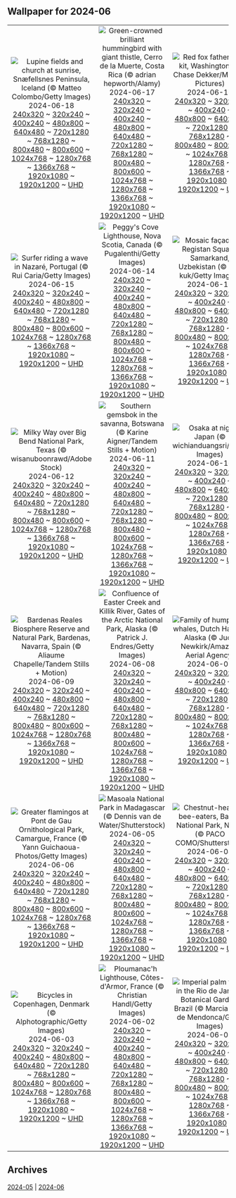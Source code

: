## Wallpaper for 2024-06
|      |      |      |
| :----: | :----: | :----: |
|![Lupine fields and church at sunrise, Snæfellsnes Peninsula, Iceland (© Matteo Colombo/Getty Images)](https://www.bing.com/th?id=OHR.LupinIceland_ROW2520380870_320x240.jpg)<br />2024-06-18<br />[240x320](https://www.bing.com/th?id=OHR.LupinIceland_ROW2520380870_240x320.jpg) ~ [320x240](https://www.bing.com/th?id=OHR.LupinIceland_ROW2520380870_320x240.jpg) ~ [400x240](https://www.bing.com/th?id=OHR.LupinIceland_ROW2520380870_400x240.jpg) ~ [480x800](https://www.bing.com/th?id=OHR.LupinIceland_ROW2520380870_480x800.jpg) ~ [640x480](https://www.bing.com/th?id=OHR.LupinIceland_ROW2520380870_640x480.jpg) ~ [720x1280](https://www.bing.com/th?id=OHR.LupinIceland_ROW2520380870_720x1280.jpg) ~ [768x1280](https://www.bing.com/th?id=OHR.LupinIceland_ROW2520380870_768x1280.jpg) ~ [800x480](https://www.bing.com/th?id=OHR.LupinIceland_ROW2520380870_800x480.jpg) ~ [800x600](https://www.bing.com/th?id=OHR.LupinIceland_ROW2520380870_800x600.jpg) ~ [1024x768](https://www.bing.com/th?id=OHR.LupinIceland_ROW2520380870_1024x768.jpg) ~ [1280x768](https://www.bing.com/th?id=OHR.LupinIceland_ROW2520380870_1280x768.jpg) ~ [1366x768](https://www.bing.com/th?id=OHR.LupinIceland_ROW2520380870_1366x768.jpg) ~ [1920x1080](https://www.bing.com/th?id=OHR.LupinIceland_ROW2520380870_1920x1080.jpg) ~ [1920x1200](https://www.bing.com/th?id=OHR.LupinIceland_ROW2520380870_1920x1200.jpg) ~ [UHD](https://www.bing.com/th?id=OHR.LupinIceland_ROW2520380870_UHD.jpg)|![Green-crowned brilliant hummingbird with giant thistle, Cerro de la Muerte, Costa Rica (© adrian hepworth/Alamy)](https://www.bing.com/th?id=OHR.HummingThistle_ROW2323939018_320x240.jpg)<br />2024-06-17<br />[240x320](https://www.bing.com/th?id=OHR.HummingThistle_ROW2323939018_240x320.jpg) ~ [320x240](https://www.bing.com/th?id=OHR.HummingThistle_ROW2323939018_320x240.jpg) ~ [400x240](https://www.bing.com/th?id=OHR.HummingThistle_ROW2323939018_400x240.jpg) ~ [480x800](https://www.bing.com/th?id=OHR.HummingThistle_ROW2323939018_480x800.jpg) ~ [640x480](https://www.bing.com/th?id=OHR.HummingThistle_ROW2323939018_640x480.jpg) ~ [720x1280](https://www.bing.com/th?id=OHR.HummingThistle_ROW2323939018_720x1280.jpg) ~ [768x1280](https://www.bing.com/th?id=OHR.HummingThistle_ROW2323939018_768x1280.jpg) ~ [800x480](https://www.bing.com/th?id=OHR.HummingThistle_ROW2323939018_800x480.jpg) ~ [800x600](https://www.bing.com/th?id=OHR.HummingThistle_ROW2323939018_800x600.jpg) ~ [1024x768](https://www.bing.com/th?id=OHR.HummingThistle_ROW2323939018_1024x768.jpg) ~ [1280x768](https://www.bing.com/th?id=OHR.HummingThistle_ROW2323939018_1280x768.jpg) ~ [1366x768](https://www.bing.com/th?id=OHR.HummingThistle_ROW2323939018_1366x768.jpg) ~ [1920x1080](https://www.bing.com/th?id=OHR.HummingThistle_ROW2323939018_1920x1080.jpg) ~ [1920x1200](https://www.bing.com/th?id=OHR.HummingThistle_ROW2323939018_1920x1200.jpg) ~ [UHD](https://www.bing.com/th?id=OHR.HummingThistle_ROW2323939018_UHD.jpg)|![Red fox father and kit, Washington (© Chase Dekker/Minden Pictures)](https://www.bing.com/th?id=OHR.RedFoxDad_ROW2074598053_320x240.jpg)<br />2024-06-16<br />[240x320](https://www.bing.com/th?id=OHR.RedFoxDad_ROW2074598053_240x320.jpg) ~ [320x240](https://www.bing.com/th?id=OHR.RedFoxDad_ROW2074598053_320x240.jpg) ~ [400x240](https://www.bing.com/th?id=OHR.RedFoxDad_ROW2074598053_400x240.jpg) ~ [480x800](https://www.bing.com/th?id=OHR.RedFoxDad_ROW2074598053_480x800.jpg) ~ [640x480](https://www.bing.com/th?id=OHR.RedFoxDad_ROW2074598053_640x480.jpg) ~ [720x1280](https://www.bing.com/th?id=OHR.RedFoxDad_ROW2074598053_720x1280.jpg) ~ [768x1280](https://www.bing.com/th?id=OHR.RedFoxDad_ROW2074598053_768x1280.jpg) ~ [800x480](https://www.bing.com/th?id=OHR.RedFoxDad_ROW2074598053_800x480.jpg) ~ [800x600](https://www.bing.com/th?id=OHR.RedFoxDad_ROW2074598053_800x600.jpg) ~ [1024x768](https://www.bing.com/th?id=OHR.RedFoxDad_ROW2074598053_1024x768.jpg) ~ [1280x768](https://www.bing.com/th?id=OHR.RedFoxDad_ROW2074598053_1280x768.jpg) ~ [1366x768](https://www.bing.com/th?id=OHR.RedFoxDad_ROW2074598053_1366x768.jpg) ~ [1920x1080](https://www.bing.com/th?id=OHR.RedFoxDad_ROW2074598053_1920x1080.jpg) ~ [1920x1200](https://www.bing.com/th?id=OHR.RedFoxDad_ROW2074598053_1920x1200.jpg) ~ [UHD](https://www.bing.com/th?id=OHR.RedFoxDad_ROW2074598053_UHD.jpg)|
|![Surfer riding a wave in Nazaré, Portugal (© Rui Caria/Getty Images)](https://www.bing.com/th?id=OHR.NazareWave_ROW1847563109_320x240.jpg)<br />2024-06-15<br />[240x320](https://www.bing.com/th?id=OHR.NazareWave_ROW1847563109_240x320.jpg) ~ [320x240](https://www.bing.com/th?id=OHR.NazareWave_ROW1847563109_320x240.jpg) ~ [400x240](https://www.bing.com/th?id=OHR.NazareWave_ROW1847563109_400x240.jpg) ~ [480x800](https://www.bing.com/th?id=OHR.NazareWave_ROW1847563109_480x800.jpg) ~ [640x480](https://www.bing.com/th?id=OHR.NazareWave_ROW1847563109_640x480.jpg) ~ [720x1280](https://www.bing.com/th?id=OHR.NazareWave_ROW1847563109_720x1280.jpg) ~ [768x1280](https://www.bing.com/th?id=OHR.NazareWave_ROW1847563109_768x1280.jpg) ~ [800x480](https://www.bing.com/th?id=OHR.NazareWave_ROW1847563109_800x480.jpg) ~ [800x600](https://www.bing.com/th?id=OHR.NazareWave_ROW1847563109_800x600.jpg) ~ [1024x768](https://www.bing.com/th?id=OHR.NazareWave_ROW1847563109_1024x768.jpg) ~ [1280x768](https://www.bing.com/th?id=OHR.NazareWave_ROW1847563109_1280x768.jpg) ~ [1366x768](https://www.bing.com/th?id=OHR.NazareWave_ROW1847563109_1366x768.jpg) ~ [1920x1080](https://www.bing.com/th?id=OHR.NazareWave_ROW1847563109_1920x1080.jpg) ~ [1920x1200](https://www.bing.com/th?id=OHR.NazareWave_ROW1847563109_1920x1200.jpg) ~ [UHD](https://www.bing.com/th?id=OHR.NazareWave_ROW1847563109_UHD.jpg)|![Peggy's Cove Lighthouse, Nova Scotia, Canada (© Pugalenthi/Getty Images)](https://www.bing.com/th?id=OHR.PeggysCove_ROW1535272828_320x240.jpg)<br />2024-06-14<br />[240x320](https://www.bing.com/th?id=OHR.PeggysCove_ROW1535272828_240x320.jpg) ~ [320x240](https://www.bing.com/th?id=OHR.PeggysCove_ROW1535272828_320x240.jpg) ~ [400x240](https://www.bing.com/th?id=OHR.PeggysCove_ROW1535272828_400x240.jpg) ~ [480x800](https://www.bing.com/th?id=OHR.PeggysCove_ROW1535272828_480x800.jpg) ~ [640x480](https://www.bing.com/th?id=OHR.PeggysCove_ROW1535272828_640x480.jpg) ~ [720x1280](https://www.bing.com/th?id=OHR.PeggysCove_ROW1535272828_720x1280.jpg) ~ [768x1280](https://www.bing.com/th?id=OHR.PeggysCove_ROW1535272828_768x1280.jpg) ~ [800x480](https://www.bing.com/th?id=OHR.PeggysCove_ROW1535272828_800x480.jpg) ~ [800x600](https://www.bing.com/th?id=OHR.PeggysCove_ROW1535272828_800x600.jpg) ~ [1024x768](https://www.bing.com/th?id=OHR.PeggysCove_ROW1535272828_1024x768.jpg) ~ [1280x768](https://www.bing.com/th?id=OHR.PeggysCove_ROW1535272828_1280x768.jpg) ~ [1366x768](https://www.bing.com/th?id=OHR.PeggysCove_ROW1535272828_1366x768.jpg) ~ [1920x1080](https://www.bing.com/th?id=OHR.PeggysCove_ROW1535272828_1920x1080.jpg) ~ [1920x1200](https://www.bing.com/th?id=OHR.PeggysCove_ROW1535272828_1920x1200.jpg) ~ [UHD](https://www.bing.com/th?id=OHR.PeggysCove_ROW1535272828_UHD.jpg)|![Mosaic façade in Registan Square, Samarkand, Uzbekistan (© da-kuk/Getty Images)](https://www.bing.com/th?id=OHR.RegistanUzbekistan_ROW9799841430_320x240.jpg)<br />2024-06-13<br />[240x320](https://www.bing.com/th?id=OHR.RegistanUzbekistan_ROW9799841430_240x320.jpg) ~ [320x240](https://www.bing.com/th?id=OHR.RegistanUzbekistan_ROW9799841430_320x240.jpg) ~ [400x240](https://www.bing.com/th?id=OHR.RegistanUzbekistan_ROW9799841430_400x240.jpg) ~ [480x800](https://www.bing.com/th?id=OHR.RegistanUzbekistan_ROW9799841430_480x800.jpg) ~ [640x480](https://www.bing.com/th?id=OHR.RegistanUzbekistan_ROW9799841430_640x480.jpg) ~ [720x1280](https://www.bing.com/th?id=OHR.RegistanUzbekistan_ROW9799841430_720x1280.jpg) ~ [768x1280](https://www.bing.com/th?id=OHR.RegistanUzbekistan_ROW9799841430_768x1280.jpg) ~ [800x480](https://www.bing.com/th?id=OHR.RegistanUzbekistan_ROW9799841430_800x480.jpg) ~ [800x600](https://www.bing.com/th?id=OHR.RegistanUzbekistan_ROW9799841430_800x600.jpg) ~ [1024x768](https://www.bing.com/th?id=OHR.RegistanUzbekistan_ROW9799841430_1024x768.jpg) ~ [1280x768](https://www.bing.com/th?id=OHR.RegistanUzbekistan_ROW9799841430_1280x768.jpg) ~ [1366x768](https://www.bing.com/th?id=OHR.RegistanUzbekistan_ROW9799841430_1366x768.jpg) ~ [1920x1080](https://www.bing.com/th?id=OHR.RegistanUzbekistan_ROW9799841430_1920x1080.jpg) ~ [1920x1200](https://www.bing.com/th?id=OHR.RegistanUzbekistan_ROW9799841430_1920x1200.jpg) ~ [UHD](https://www.bing.com/th?id=OHR.RegistanUzbekistan_ROW9799841430_UHD.jpg)|
|![Milky Way over Big Bend National Park, Texas (© wisanuboonrawd/Adobe Stock)](https://www.bing.com/th?id=OHR.BigBendMilkyWay_ROW9005364722_320x240.jpg)<br />2024-06-12<br />[240x320](https://www.bing.com/th?id=OHR.BigBendMilkyWay_ROW9005364722_240x320.jpg) ~ [320x240](https://www.bing.com/th?id=OHR.BigBendMilkyWay_ROW9005364722_320x240.jpg) ~ [400x240](https://www.bing.com/th?id=OHR.BigBendMilkyWay_ROW9005364722_400x240.jpg) ~ [480x800](https://www.bing.com/th?id=OHR.BigBendMilkyWay_ROW9005364722_480x800.jpg) ~ [640x480](https://www.bing.com/th?id=OHR.BigBendMilkyWay_ROW9005364722_640x480.jpg) ~ [720x1280](https://www.bing.com/th?id=OHR.BigBendMilkyWay_ROW9005364722_720x1280.jpg) ~ [768x1280](https://www.bing.com/th?id=OHR.BigBendMilkyWay_ROW9005364722_768x1280.jpg) ~ [800x480](https://www.bing.com/th?id=OHR.BigBendMilkyWay_ROW9005364722_800x480.jpg) ~ [800x600](https://www.bing.com/th?id=OHR.BigBendMilkyWay_ROW9005364722_800x600.jpg) ~ [1024x768](https://www.bing.com/th?id=OHR.BigBendMilkyWay_ROW9005364722_1024x768.jpg) ~ [1280x768](https://www.bing.com/th?id=OHR.BigBendMilkyWay_ROW9005364722_1280x768.jpg) ~ [1366x768](https://www.bing.com/th?id=OHR.BigBendMilkyWay_ROW9005364722_1366x768.jpg) ~ [1920x1080](https://www.bing.com/th?id=OHR.BigBendMilkyWay_ROW9005364722_1920x1080.jpg) ~ [1920x1200](https://www.bing.com/th?id=OHR.BigBendMilkyWay_ROW9005364722_1920x1200.jpg) ~ [UHD](https://www.bing.com/th?id=OHR.BigBendMilkyWay_ROW9005364722_UHD.jpg)|![Southern gemsbok in the savanna, Botswana (© Karine Aigner/Tandem Stills + Motion)](https://www.bing.com/th?id=OHR.GemsbokBotswana_ROW8813992308_320x240.jpg)<br />2024-06-11<br />[240x320](https://www.bing.com/th?id=OHR.GemsbokBotswana_ROW8813992308_240x320.jpg) ~ [320x240](https://www.bing.com/th?id=OHR.GemsbokBotswana_ROW8813992308_320x240.jpg) ~ [400x240](https://www.bing.com/th?id=OHR.GemsbokBotswana_ROW8813992308_400x240.jpg) ~ [480x800](https://www.bing.com/th?id=OHR.GemsbokBotswana_ROW8813992308_480x800.jpg) ~ [640x480](https://www.bing.com/th?id=OHR.GemsbokBotswana_ROW8813992308_640x480.jpg) ~ [720x1280](https://www.bing.com/th?id=OHR.GemsbokBotswana_ROW8813992308_720x1280.jpg) ~ [768x1280](https://www.bing.com/th?id=OHR.GemsbokBotswana_ROW8813992308_768x1280.jpg) ~ [800x480](https://www.bing.com/th?id=OHR.GemsbokBotswana_ROW8813992308_800x480.jpg) ~ [800x600](https://www.bing.com/th?id=OHR.GemsbokBotswana_ROW8813992308_800x600.jpg) ~ [1024x768](https://www.bing.com/th?id=OHR.GemsbokBotswana_ROW8813992308_1024x768.jpg) ~ [1280x768](https://www.bing.com/th?id=OHR.GemsbokBotswana_ROW8813992308_1280x768.jpg) ~ [1366x768](https://www.bing.com/th?id=OHR.GemsbokBotswana_ROW8813992308_1366x768.jpg) ~ [1920x1080](https://www.bing.com/th?id=OHR.GemsbokBotswana_ROW8813992308_1920x1080.jpg) ~ [1920x1200](https://www.bing.com/th?id=OHR.GemsbokBotswana_ROW8813992308_1920x1200.jpg) ~ [UHD](https://www.bing.com/th?id=OHR.GemsbokBotswana_ROW8813992308_UHD.jpg)|![Osaka at night, Japan (© wichianduangsri/Getty Images)](https://www.bing.com/th?id=OHR.OsakaNight_ROW8667000347_320x240.jpg)<br />2024-06-10<br />[240x320](https://www.bing.com/th?id=OHR.OsakaNight_ROW8667000347_240x320.jpg) ~ [320x240](https://www.bing.com/th?id=OHR.OsakaNight_ROW8667000347_320x240.jpg) ~ [400x240](https://www.bing.com/th?id=OHR.OsakaNight_ROW8667000347_400x240.jpg) ~ [480x800](https://www.bing.com/th?id=OHR.OsakaNight_ROW8667000347_480x800.jpg) ~ [640x480](https://www.bing.com/th?id=OHR.OsakaNight_ROW8667000347_640x480.jpg) ~ [720x1280](https://www.bing.com/th?id=OHR.OsakaNight_ROW8667000347_720x1280.jpg) ~ [768x1280](https://www.bing.com/th?id=OHR.OsakaNight_ROW8667000347_768x1280.jpg) ~ [800x480](https://www.bing.com/th?id=OHR.OsakaNight_ROW8667000347_800x480.jpg) ~ [800x600](https://www.bing.com/th?id=OHR.OsakaNight_ROW8667000347_800x600.jpg) ~ [1024x768](https://www.bing.com/th?id=OHR.OsakaNight_ROW8667000347_1024x768.jpg) ~ [1280x768](https://www.bing.com/th?id=OHR.OsakaNight_ROW8667000347_1280x768.jpg) ~ [1366x768](https://www.bing.com/th?id=OHR.OsakaNight_ROW8667000347_1366x768.jpg) ~ [1920x1080](https://www.bing.com/th?id=OHR.OsakaNight_ROW8667000347_1920x1080.jpg) ~ [1920x1200](https://www.bing.com/th?id=OHR.OsakaNight_ROW8667000347_1920x1200.jpg) ~ [UHD](https://www.bing.com/th?id=OHR.OsakaNight_ROW8667000347_UHD.jpg)|
|![Bardenas Reales Biosphere Reserve and Natural Park, Bardenas, Navarra, Spain (© Aliaume Chapelle/Tandem Stills + Motion)](https://www.bing.com/th?id=OHR.BardenasBiosphere_ROW8451989699_320x240.jpg)<br />2024-06-09<br />[240x320](https://www.bing.com/th?id=OHR.BardenasBiosphere_ROW8451989699_240x320.jpg) ~ [320x240](https://www.bing.com/th?id=OHR.BardenasBiosphere_ROW8451989699_320x240.jpg) ~ [400x240](https://www.bing.com/th?id=OHR.BardenasBiosphere_ROW8451989699_400x240.jpg) ~ [480x800](https://www.bing.com/th?id=OHR.BardenasBiosphere_ROW8451989699_480x800.jpg) ~ [640x480](https://www.bing.com/th?id=OHR.BardenasBiosphere_ROW8451989699_640x480.jpg) ~ [720x1280](https://www.bing.com/th?id=OHR.BardenasBiosphere_ROW8451989699_720x1280.jpg) ~ [768x1280](https://www.bing.com/th?id=OHR.BardenasBiosphere_ROW8451989699_768x1280.jpg) ~ [800x480](https://www.bing.com/th?id=OHR.BardenasBiosphere_ROW8451989699_800x480.jpg) ~ [800x600](https://www.bing.com/th?id=OHR.BardenasBiosphere_ROW8451989699_800x600.jpg) ~ [1024x768](https://www.bing.com/th?id=OHR.BardenasBiosphere_ROW8451989699_1024x768.jpg) ~ [1280x768](https://www.bing.com/th?id=OHR.BardenasBiosphere_ROW8451989699_1280x768.jpg) ~ [1366x768](https://www.bing.com/th?id=OHR.BardenasBiosphere_ROW8451989699_1366x768.jpg) ~ [1920x1080](https://www.bing.com/th?id=OHR.BardenasBiosphere_ROW8451989699_1920x1080.jpg) ~ [1920x1200](https://www.bing.com/th?id=OHR.BardenasBiosphere_ROW8451989699_1920x1200.jpg) ~ [UHD](https://www.bing.com/th?id=OHR.BardenasBiosphere_ROW8451989699_UHD.jpg)|![Confluence of Easter Creek and Killik River, Gates of the Arctic National Park, Alaska (© Patrick J. Endres/Getty Images)](https://www.bing.com/th?id=OHR.KillikRiverAlaska_ROW8247539564_320x240.jpg)<br />2024-06-08<br />[240x320](https://www.bing.com/th?id=OHR.KillikRiverAlaska_ROW8247539564_240x320.jpg) ~ [320x240](https://www.bing.com/th?id=OHR.KillikRiverAlaska_ROW8247539564_320x240.jpg) ~ [400x240](https://www.bing.com/th?id=OHR.KillikRiverAlaska_ROW8247539564_400x240.jpg) ~ [480x800](https://www.bing.com/th?id=OHR.KillikRiverAlaska_ROW8247539564_480x800.jpg) ~ [640x480](https://www.bing.com/th?id=OHR.KillikRiverAlaska_ROW8247539564_640x480.jpg) ~ [720x1280](https://www.bing.com/th?id=OHR.KillikRiverAlaska_ROW8247539564_720x1280.jpg) ~ [768x1280](https://www.bing.com/th?id=OHR.KillikRiverAlaska_ROW8247539564_768x1280.jpg) ~ [800x480](https://www.bing.com/th?id=OHR.KillikRiverAlaska_ROW8247539564_800x480.jpg) ~ [800x600](https://www.bing.com/th?id=OHR.KillikRiverAlaska_ROW8247539564_800x600.jpg) ~ [1024x768](https://www.bing.com/th?id=OHR.KillikRiverAlaska_ROW8247539564_1024x768.jpg) ~ [1280x768](https://www.bing.com/th?id=OHR.KillikRiverAlaska_ROW8247539564_1280x768.jpg) ~ [1366x768](https://www.bing.com/th?id=OHR.KillikRiverAlaska_ROW8247539564_1366x768.jpg) ~ [1920x1080](https://www.bing.com/th?id=OHR.KillikRiverAlaska_ROW8247539564_1920x1080.jpg) ~ [1920x1200](https://www.bing.com/th?id=OHR.KillikRiverAlaska_ROW8247539564_1920x1200.jpg) ~ [UHD](https://www.bing.com/th?id=OHR.KillikRiverAlaska_ROW8247539564_UHD.jpg)|![Family of humpback whales, Dutch Harbor, Alaska (© Jude Newkirk/Amazing Aerial Agency)](https://www.bing.com/th?id=OHR.HumpbackFamily_ROW7950107628_320x240.jpg)<br />2024-06-07<br />[240x320](https://www.bing.com/th?id=OHR.HumpbackFamily_ROW7950107628_240x320.jpg) ~ [320x240](https://www.bing.com/th?id=OHR.HumpbackFamily_ROW7950107628_320x240.jpg) ~ [400x240](https://www.bing.com/th?id=OHR.HumpbackFamily_ROW7950107628_400x240.jpg) ~ [480x800](https://www.bing.com/th?id=OHR.HumpbackFamily_ROW7950107628_480x800.jpg) ~ [640x480](https://www.bing.com/th?id=OHR.HumpbackFamily_ROW7950107628_640x480.jpg) ~ [720x1280](https://www.bing.com/th?id=OHR.HumpbackFamily_ROW7950107628_720x1280.jpg) ~ [768x1280](https://www.bing.com/th?id=OHR.HumpbackFamily_ROW7950107628_768x1280.jpg) ~ [800x480](https://www.bing.com/th?id=OHR.HumpbackFamily_ROW7950107628_800x480.jpg) ~ [800x600](https://www.bing.com/th?id=OHR.HumpbackFamily_ROW7950107628_800x600.jpg) ~ [1024x768](https://www.bing.com/th?id=OHR.HumpbackFamily_ROW7950107628_1024x768.jpg) ~ [1280x768](https://www.bing.com/th?id=OHR.HumpbackFamily_ROW7950107628_1280x768.jpg) ~ [1366x768](https://www.bing.com/th?id=OHR.HumpbackFamily_ROW7950107628_1366x768.jpg) ~ [1920x1080](https://www.bing.com/th?id=OHR.HumpbackFamily_ROW7950107628_1920x1080.jpg) ~ [1920x1200](https://www.bing.com/th?id=OHR.HumpbackFamily_ROW7950107628_1920x1200.jpg) ~ [UHD](https://www.bing.com/th?id=OHR.HumpbackFamily_ROW7950107628_UHD.jpg)|
|![Greater flamingos at Pont de Gau Ornithological Park, Camargue, France (© Yann Guichaoua-Photos/Getty Images)](https://www.bing.com/th?id=OHR.CamargueFlamingos_ROW7729058337_320x240.jpg)<br />2024-06-06<br />[240x320](https://www.bing.com/th?id=OHR.CamargueFlamingos_ROW7729058337_240x320.jpg) ~ [320x240](https://www.bing.com/th?id=OHR.CamargueFlamingos_ROW7729058337_320x240.jpg) ~ [400x240](https://www.bing.com/th?id=OHR.CamargueFlamingos_ROW7729058337_400x240.jpg) ~ [480x800](https://www.bing.com/th?id=OHR.CamargueFlamingos_ROW7729058337_480x800.jpg) ~ [640x480](https://www.bing.com/th?id=OHR.CamargueFlamingos_ROW7729058337_640x480.jpg) ~ [720x1280](https://www.bing.com/th?id=OHR.CamargueFlamingos_ROW7729058337_720x1280.jpg) ~ [768x1280](https://www.bing.com/th?id=OHR.CamargueFlamingos_ROW7729058337_768x1280.jpg) ~ [800x480](https://www.bing.com/th?id=OHR.CamargueFlamingos_ROW7729058337_800x480.jpg) ~ [800x600](https://www.bing.com/th?id=OHR.CamargueFlamingos_ROW7729058337_800x600.jpg) ~ [1024x768](https://www.bing.com/th?id=OHR.CamargueFlamingos_ROW7729058337_1024x768.jpg) ~ [1280x768](https://www.bing.com/th?id=OHR.CamargueFlamingos_ROW7729058337_1280x768.jpg) ~ [1366x768](https://www.bing.com/th?id=OHR.CamargueFlamingos_ROW7729058337_1366x768.jpg) ~ [1920x1080](https://www.bing.com/th?id=OHR.CamargueFlamingos_ROW7729058337_1920x1080.jpg) ~ [1920x1200](https://www.bing.com/th?id=OHR.CamargueFlamingos_ROW7729058337_1920x1200.jpg) ~ [UHD](https://www.bing.com/th?id=OHR.CamargueFlamingos_ROW7729058337_UHD.jpg)|![Masoala National Park in Madagascar (© Dennis van de Water/Shutterstock)](https://www.bing.com/th?id=OHR.MadagascarRiver_ROW7537069728_320x240.jpg)<br />2024-06-05<br />[240x320](https://www.bing.com/th?id=OHR.MadagascarRiver_ROW7537069728_240x320.jpg) ~ [320x240](https://www.bing.com/th?id=OHR.MadagascarRiver_ROW7537069728_320x240.jpg) ~ [400x240](https://www.bing.com/th?id=OHR.MadagascarRiver_ROW7537069728_400x240.jpg) ~ [480x800](https://www.bing.com/th?id=OHR.MadagascarRiver_ROW7537069728_480x800.jpg) ~ [640x480](https://www.bing.com/th?id=OHR.MadagascarRiver_ROW7537069728_640x480.jpg) ~ [720x1280](https://www.bing.com/th?id=OHR.MadagascarRiver_ROW7537069728_720x1280.jpg) ~ [768x1280](https://www.bing.com/th?id=OHR.MadagascarRiver_ROW7537069728_768x1280.jpg) ~ [800x480](https://www.bing.com/th?id=OHR.MadagascarRiver_ROW7537069728_800x480.jpg) ~ [800x600](https://www.bing.com/th?id=OHR.MadagascarRiver_ROW7537069728_800x600.jpg) ~ [1024x768](https://www.bing.com/th?id=OHR.MadagascarRiver_ROW7537069728_1024x768.jpg) ~ [1280x768](https://www.bing.com/th?id=OHR.MadagascarRiver_ROW7537069728_1280x768.jpg) ~ [1366x768](https://www.bing.com/th?id=OHR.MadagascarRiver_ROW7537069728_1366x768.jpg) ~ [1920x1080](https://www.bing.com/th?id=OHR.MadagascarRiver_ROW7537069728_1920x1080.jpg) ~ [1920x1200](https://www.bing.com/th?id=OHR.MadagascarRiver_ROW7537069728_1920x1200.jpg) ~ [UHD](https://www.bing.com/th?id=OHR.MadagascarRiver_ROW7537069728_UHD.jpg)|![Chestnut-headed bee-eaters, Bardia National Park, Nepal (© PACO COMO/Shutterstock)](https://www.bing.com/th?id=OHR.ChestnutBeeEater_ROW7342338865_320x240.jpg)<br />2024-06-04<br />[240x320](https://www.bing.com/th?id=OHR.ChestnutBeeEater_ROW7342338865_240x320.jpg) ~ [320x240](https://www.bing.com/th?id=OHR.ChestnutBeeEater_ROW7342338865_320x240.jpg) ~ [400x240](https://www.bing.com/th?id=OHR.ChestnutBeeEater_ROW7342338865_400x240.jpg) ~ [480x800](https://www.bing.com/th?id=OHR.ChestnutBeeEater_ROW7342338865_480x800.jpg) ~ [640x480](https://www.bing.com/th?id=OHR.ChestnutBeeEater_ROW7342338865_640x480.jpg) ~ [720x1280](https://www.bing.com/th?id=OHR.ChestnutBeeEater_ROW7342338865_720x1280.jpg) ~ [768x1280](https://www.bing.com/th?id=OHR.ChestnutBeeEater_ROW7342338865_768x1280.jpg) ~ [800x480](https://www.bing.com/th?id=OHR.ChestnutBeeEater_ROW7342338865_800x480.jpg) ~ [800x600](https://www.bing.com/th?id=OHR.ChestnutBeeEater_ROW7342338865_800x600.jpg) ~ [1024x768](https://www.bing.com/th?id=OHR.ChestnutBeeEater_ROW7342338865_1024x768.jpg) ~ [1280x768](https://www.bing.com/th?id=OHR.ChestnutBeeEater_ROW7342338865_1280x768.jpg) ~ [1366x768](https://www.bing.com/th?id=OHR.ChestnutBeeEater_ROW7342338865_1366x768.jpg) ~ [1920x1080](https://www.bing.com/th?id=OHR.ChestnutBeeEater_ROW7342338865_1920x1080.jpg) ~ [1920x1200](https://www.bing.com/th?id=OHR.ChestnutBeeEater_ROW7342338865_1920x1200.jpg) ~ [UHD](https://www.bing.com/th?id=OHR.ChestnutBeeEater_ROW7342338865_UHD.jpg)|
|![Bicycles in Copenhagen, Denmark (© Alphotographic/Getty Images)](https://www.bing.com/th?id=OHR.CopenhagenBicycles_ROW7187318932_320x240.jpg)<br />2024-06-03<br />[240x320](https://www.bing.com/th?id=OHR.CopenhagenBicycles_ROW7187318932_240x320.jpg) ~ [320x240](https://www.bing.com/th?id=OHR.CopenhagenBicycles_ROW7187318932_320x240.jpg) ~ [400x240](https://www.bing.com/th?id=OHR.CopenhagenBicycles_ROW7187318932_400x240.jpg) ~ [480x800](https://www.bing.com/th?id=OHR.CopenhagenBicycles_ROW7187318932_480x800.jpg) ~ [640x480](https://www.bing.com/th?id=OHR.CopenhagenBicycles_ROW7187318932_640x480.jpg) ~ [720x1280](https://www.bing.com/th?id=OHR.CopenhagenBicycles_ROW7187318932_720x1280.jpg) ~ [768x1280](https://www.bing.com/th?id=OHR.CopenhagenBicycles_ROW7187318932_768x1280.jpg) ~ [800x480](https://www.bing.com/th?id=OHR.CopenhagenBicycles_ROW7187318932_800x480.jpg) ~ [800x600](https://www.bing.com/th?id=OHR.CopenhagenBicycles_ROW7187318932_800x600.jpg) ~ [1024x768](https://www.bing.com/th?id=OHR.CopenhagenBicycles_ROW7187318932_1024x768.jpg) ~ [1280x768](https://www.bing.com/th?id=OHR.CopenhagenBicycles_ROW7187318932_1280x768.jpg) ~ [1366x768](https://www.bing.com/th?id=OHR.CopenhagenBicycles_ROW7187318932_1366x768.jpg) ~ [1920x1080](https://www.bing.com/th?id=OHR.CopenhagenBicycles_ROW7187318932_1920x1080.jpg) ~ [1920x1200](https://www.bing.com/th?id=OHR.CopenhagenBicycles_ROW7187318932_1920x1200.jpg) ~ [UHD](https://www.bing.com/th?id=OHR.CopenhagenBicycles_ROW7187318932_UHD.jpg)|![Ploumanac'h Lighthouse, Côtes-d'Armor, France (© Christian Handl/Getty Images)](https://www.bing.com/th?id=OHR.MenRuz_ROW6978713406_320x240.jpg)<br />2024-06-02<br />[240x320](https://www.bing.com/th?id=OHR.MenRuz_ROW6978713406_240x320.jpg) ~ [320x240](https://www.bing.com/th?id=OHR.MenRuz_ROW6978713406_320x240.jpg) ~ [400x240](https://www.bing.com/th?id=OHR.MenRuz_ROW6978713406_400x240.jpg) ~ [480x800](https://www.bing.com/th?id=OHR.MenRuz_ROW6978713406_480x800.jpg) ~ [640x480](https://www.bing.com/th?id=OHR.MenRuz_ROW6978713406_640x480.jpg) ~ [720x1280](https://www.bing.com/th?id=OHR.MenRuz_ROW6978713406_720x1280.jpg) ~ [768x1280](https://www.bing.com/th?id=OHR.MenRuz_ROW6978713406_768x1280.jpg) ~ [800x480](https://www.bing.com/th?id=OHR.MenRuz_ROW6978713406_800x480.jpg) ~ [800x600](https://www.bing.com/th?id=OHR.MenRuz_ROW6978713406_800x600.jpg) ~ [1024x768](https://www.bing.com/th?id=OHR.MenRuz_ROW6978713406_1024x768.jpg) ~ [1280x768](https://www.bing.com/th?id=OHR.MenRuz_ROW6978713406_1280x768.jpg) ~ [1366x768](https://www.bing.com/th?id=OHR.MenRuz_ROW6978713406_1366x768.jpg) ~ [1920x1080](https://www.bing.com/th?id=OHR.MenRuz_ROW6978713406_1920x1080.jpg) ~ [1920x1200](https://www.bing.com/th?id=OHR.MenRuz_ROW6978713406_1920x1200.jpg) ~ [UHD](https://www.bing.com/th?id=OHR.MenRuz_ROW6978713406_UHD.jpg)|![Imperial palm trees in the Rio de Janeiro Botanical Garden, Brazil (© Marcia Silva de Mendonca/Getty Images)](https://www.bing.com/th?id=OHR.CancaoDoExilio_ROW1763279159_320x240.jpg)<br />2024-06-01<br />[240x320](https://www.bing.com/th?id=OHR.CancaoDoExilio_ROW1763279159_240x320.jpg) ~ [320x240](https://www.bing.com/th?id=OHR.CancaoDoExilio_ROW1763279159_320x240.jpg) ~ [400x240](https://www.bing.com/th?id=OHR.CancaoDoExilio_ROW1763279159_400x240.jpg) ~ [480x800](https://www.bing.com/th?id=OHR.CancaoDoExilio_ROW1763279159_480x800.jpg) ~ [640x480](https://www.bing.com/th?id=OHR.CancaoDoExilio_ROW1763279159_640x480.jpg) ~ [720x1280](https://www.bing.com/th?id=OHR.CancaoDoExilio_ROW1763279159_720x1280.jpg) ~ [768x1280](https://www.bing.com/th?id=OHR.CancaoDoExilio_ROW1763279159_768x1280.jpg) ~ [800x480](https://www.bing.com/th?id=OHR.CancaoDoExilio_ROW1763279159_800x480.jpg) ~ [800x600](https://www.bing.com/th?id=OHR.CancaoDoExilio_ROW1763279159_800x600.jpg) ~ [1024x768](https://www.bing.com/th?id=OHR.CancaoDoExilio_ROW1763279159_1024x768.jpg) ~ [1280x768](https://www.bing.com/th?id=OHR.CancaoDoExilio_ROW1763279159_1280x768.jpg) ~ [1366x768](https://www.bing.com/th?id=OHR.CancaoDoExilio_ROW1763279159_1366x768.jpg) ~ [1920x1080](https://www.bing.com/th?id=OHR.CancaoDoExilio_ROW1763279159_1920x1080.jpg) ~ [1920x1200](https://www.bing.com/th?id=OHR.CancaoDoExilio_ROW1763279159_1920x1200.jpg) ~ [UHD](https://www.bing.com/th?id=OHR.CancaoDoExilio_ROW1763279159_UHD.jpg)|

## Archives
[2024-05](/archives/2024-05/) | [2024-06](/archives/2024-06/)